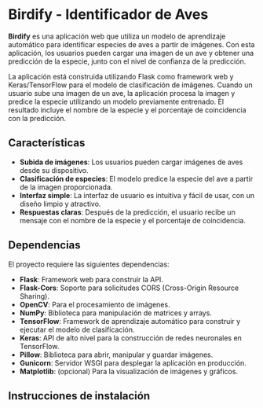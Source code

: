 # Birdify - Identificador de Aves

**Birdify** es una aplicación web que utiliza un modelo de aprendizaje automático para identificar especies de aves a partir de imágenes. Con esta aplicación, los usuarios pueden cargar una imagen de un ave y obtener una predicción de la especie, junto con el nivel de confianza de la predicción.

La aplicación está construida utilizando Flask como framework web y Keras/TensorFlow para el modelo de clasificación de imágenes. Cuando un usuario sube una imagen de un ave, la aplicación procesa la imagen y predice la especie utilizando un modelo previamente entrenado. El resultado incluye el nombre de la especie y el porcentaje de coincidencia con la predicción.

## Características

- **Subida de imágenes**: Los usuarios pueden cargar imágenes de aves desde su dispositivo.
- **Clasificación de especies**: El modelo predice la especie del ave a partir de la imagen proporcionada.
- **Interfaz simple**: La interfaz de usuario es intuitiva y fácil de usar, con un diseño limpio y atractivo.
- **Respuestas claras**: Después de la predicción, el usuario recibe un mensaje con el nombre de la especie y el porcentaje de coincidencia.

## Dependencias

El proyecto requiere las siguientes dependencias:

- **Flask**: Framework web para construir la API.
- **Flask-Cors**: Soporte para solicitudes CORS (Cross-Origin Resource Sharing).
- **OpenCV**: Para el procesamiento de imágenes.
- **NumPy**: Biblioteca para manipulación de matrices y arrays.
- **TensorFlow**: Framework de aprendizaje automático para construir y ejecutar el modelo de clasificación.
- **Keras**: API de alto nivel para la construcción de redes neuronales en TensorFlow.
- **Pillow**: Biblioteca para abrir, manipular y guardar imágenes.
- **Gunicorn**: Servidor WSGI para desplegar la aplicación en producción.
- **Matplotlib**: (opcional) Para la visualización de imágenes y gráficos.

## Instrucciones de instalación